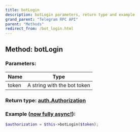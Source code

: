 ```yaml
---
title: botLogin
description: botLogin parameters, return type and example
grand_parent: "Telegram RPC API"
parent: "Methods"
redirect_from: /bot_login.html
---
```

## Method: botLogin  


### Parameters:

| Name     |    Type       |
|----------|---------------|
|token| A string with the bot token|

### Return type: [auth.Authorization](API_docs/types/auth.Authorization.html)

### Example ([now fully async!](https://docs.madelineproto.xyz/docs/ASYNC.html)):


```php
$authorization = $this->botLogin($token);
```

